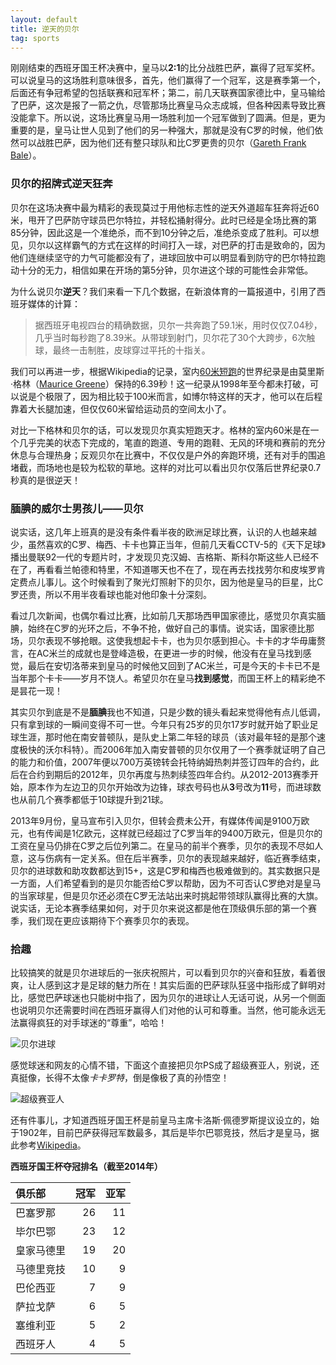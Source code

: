 ```yaml
---
layout: default
title: 逆天的贝尔
tag: sports
---
```


刚刚结束的西班牙国王杯决赛中，皇马以**2:1**的比分战胜巴萨，赢得了冠军奖杯。可以说皇马的这场胜利意味很多，首先，他们赢得了一个冠军，这是赛季第一个，后面还有争冠希望的包括联赛和冠军杯；第二，前几天联赛国家德比中，皇马输给了巴萨，这次是报了一箭之仇，尽管那场比赛皇马众志成城，但各种因素导致比赛没能拿下。所以说，这场比赛皇马用一场胜利加一个冠军做到了圆满。但是，更为重要的是，皇马让世人见到了他们的另一种强大，那就是没有C罗的时候，他们依然可以战胜巴萨，因为他们还有整只球队和比C罗更贵的贝尔（[Gareth Frank Bale][Bale]）。

### 贝尔的招牌式逆天狂奔

贝尔在这场决赛中最为精彩的表现莫过于用他标志性的逆天外道超车狂奔将近60米，甩开了巴萨防守球员巴尔特拉，并轻松捅射得分。此时已经是全场比赛的第85分钟，因此这是一个准绝杀，而不到10分钟之后，准绝杀变成了胜利。可以想见，贝尔以这样霸气的方式在这样的时间打入一球，对巴萨的打击是致命的，因为他们连继续坚守的力气可能都没有了，进球回放中可以明显看到防守的巴尔特拉跑动十分的无力，相信如果在开场的第5分钟，贝尔进这个球的可能性会非常低。

为什么说贝尔**逆天**？我们来看一下几个数据，在新浪体育的一篇报道中，引用了西班牙媒体的计算：

> 据西班牙电视四台的精确数据，贝尔一共奔跑了59.1米，用时仅仅7.04秒，几乎当时每秒跑了8.39米。从带球到射门，贝尔花了30个大跨步，6次触球，最终一击制胜，皮球穿过平托的十指关。

我们可以再进一步，根据Wikipedia的记录，室内[60米短跑][60m]的世界纪录是由莫里斯·格林（[Maurice Greene][Greene]）保持的6.39秒！这一纪录从1998年至今都未打破，可以说是个极限了，因为相比较于100米而言，如博尔特这样的天才，他可以在后程靠着大长腿加速，但仅仅60米留给运动员的空间太小了。

对比一下格林和贝尔的话，可以发现贝尔真实短跑天才。格林的室内60米是在一个几乎完美的状态下完成的，笔直的跑道、专用的跑鞋、无风的环境和赛前的充分休息与合理热身；反观贝尔在比赛中，不仅仅是户外的奔跑环境，还有对手的围追堵截，而场地也是较为松软的草地。这样的对比可以看出贝尔仅落后世界纪录0.7秒真的是很逆天！

### 腼腆的威尔士男孩儿——贝尔

说实话，这几年上班真的是没有条件看半夜的欧洲足球比赛，认识的人也越来越少，虽然喜欢的C罗、梅西、卡卡也算正当年，但前几天看CCTV-5的《天下足球》播出曼联92一代的专题片时，才发现贝克汉姆、吉格斯、斯科尔斯这些人已经不在了，再看看兰帕德和特里，不知道哪天也不在了，现在再去找找劳尔和皮埃罗肯定费点儿事儿。这个时候看到了聚光灯照射下的贝尔，因为他是皇马的巨星，比C罗还贵，所以不用半夜看球也能对他印象十分深刻。

看过几次新闻，也偶尔看过比赛，比如前几天那场西甲国家德比，感觉贝尔真实腼腆，始终在C罗的光环之后，不争不抢，做好自己的事情。说实话，国家德比那场，贝尔表现不够抢眼。这使我想起卡卡，也为贝尔感到担心。卡卡的才华毋庸赘言，在AC米兰的成就也是登峰造极，在更进一步的时候，他没有在皇马找到感觉，最后在安切洛蒂来到皇马的时候他又回到了AC米兰，可是今天的卡卡已不是当年那个卡卡——岁月不饶人。希望贝尔在皇马**找到感觉**，而国王杯上的精彩绝不是昙花一现！

其实贝尔到底是不是**腼腆**我也不知道，只是少数的镜头看起来觉得他有点儿低调，只有拿到球的一瞬间变得不可一世。今年只有25岁的贝尔17岁时就开始了职业足球生涯，那时他在南安普顿队，是队史上第二年轻的球员（该对最年轻的是那个速度极快的沃尔科特）。而2006年加入南安普顿的贝尔仅用了一个赛季就证明了自己的能力和价值，2007年便以700万英镑转会托特纳姆热刺并签订四年的合约，此后在合约到期后的2012年，贝尔再度与热刺续签四年合约。从2012-2013赛季开始，原本作为左边卫的贝尔开始改为边锋，球衣号码也从**3**号改为**11**号，而进球数也从前几个赛季都低于10球提升到21球。

2013年9月份，皇马宣布引入贝尔，但转会费未公开，有媒体传闻是9100万欧元，也有传闻是1亿欧元，这样就已经超过了C罗当年的9400万欧元，但是贝尔的工资在皇马仍排在C罗之后位列第二。在皇马的前半个赛季，贝尔的表现不尽如人意，这与伤病有一定关系。但在后半赛季，贝尔的表现越来越好，临近赛季结束，贝尔的进球数和助攻数都达到15+，这是C罗和梅西也极难做到的。其实数据只是一方面，人们希望看到的是贝尔能否给C罗以帮助，因为不可否认C罗绝对是皇马的当家球星，但是贝尔还必须在C罗无法站出来时挑起带领球队赢得比赛的大旗。说实话，无论本赛季结果如何，对于贝尔来说这都是他在顶级俱乐部的第一个赛季，我们现在更应该期待下个赛季贝尔的表现。

### 拾趣

比较搞笑的就是贝尔进球后的一张庆祝照片，可以看到贝尔的兴奋和狂放，看着很爽，让人感到这才是足球的魅力所在！其实后面的巴萨球队狂竖中指形成了鲜明对比，感觉巴萨球迷也只能树中指了，因为贝尔的进球让人无话可说，从另一个侧面也说明贝尔还需要时间在西班牙赢得人们对他的认可和尊重。当然，他可能永远无法赢得疯狂的对手球迷的“尊重”，哈哈！

![贝尔进球](http://i1.sinaimg.cn/ty/g/laliga/2014-04-17/U7880P6T12D7123465F44DT20140417110149.jpg)

感觉球迷和网友的心情不错，下面这个直接把贝尔PS成了超级赛亚人，别说，还真挺像，长得不太像*卡卡罗特*，倒是像极了真的孙悟空！

![超级赛亚人](http://i2.sinaimg.cn/ty/2014/0418/U334P6DT20140418111255.jpg)

还有件事儿，才知道西班牙国王杯是前皇马主席卡洛斯·佩德罗斯提议设立的，始于1902年，目前巴萨获得冠军数最多，其后是毕尔巴鄂竞技，然后才是皇马，据此参考[Wikipedia][Copa]。

**西班牙国王杯夺冠排名（截至2014年）**

|俱乐部|冠军|亚军|
|:-----|----:|----:|
|巴塞罗那|26|11|
|毕尔巴鄂|23|12|
|皇家马德里|19|20|
|马德里竞技|10|9|
|巴伦西亚|7|9|
|萨拉戈萨|6|5|
|塞维利亚|5|2|
|西班牙人|4|5|


[Bale]: http://en.wikipedia.org/wiki/Gareth_Bale
[60m]: http://en.wikipedia.org/wiki/60_metres
[Greene]: http://en.wikipedia.org/wiki/Maurice_Greene_(athlete)
[Copa]: http://zh.wikipedia.org/wiki/%E8%A5%BF%E7%8F%AD%E7%89%99%E5%9C%8B%E7%8E%8B%E7%9B%83
